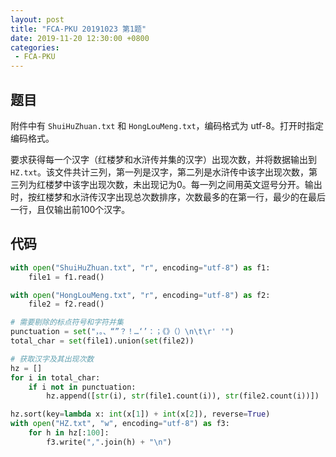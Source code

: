 ```yaml
---
layout: post
title: "FCA-PKU 20191023 第1题"
date: 2019-11-20 12:30:00 +0800
categories: 
 - FCA-PKU
---
```


## 题目

附件中有 `ShuiHuZhuan.txt` 和 `HongLouMeng.txt`，编码格式为 utf-8。打开时指定编码格式。

<!-- more -->

要求获得每一个汉字（红楼梦和水浒传并集的汉字）出现次数，并将数据输出到 `HZ.txt`。该文件共计三列，第一列是汉字，第二列是水浒传中该字出现次数，第三列为红楼梦中该字出现次数，未出现记为0。每一列之间用英文逗号分开。输出时，按红楼梦和水浒传汉字出现总次数排序，次数最多的在第一行，最少的在最后一行，且仅输出前100个汉字。

## 代码

```python
with open("ShuiHuZhuan.txt", "r", encoding="utf-8") as f1:
    file1 = f1.read()

with open("HongLouMeng.txt", "r", encoding="utf-8") as f2:
    file2 = f2.read()

# 需要剔除的标点符号和字符并集
punctuation = set("，。、“”？！…‘’：；《》（）\n\t\r' '")
total_char = set(file1).union(set(file2))

# 获取汉字及其出现次数
hz = []
for i in total_char:
    if i not in punctuation:
        hz.append([str(i), str(file1.count(i)), str(file2.count(i))])

hz.sort(key=lambda x: int(x[1]) + int(x[2]), reverse=True)
with open("HZ.txt", "w", encoding="utf-8") as f3:
    for h in hz[:100]:
        f3.write(",".join(h) + "\n")
```
